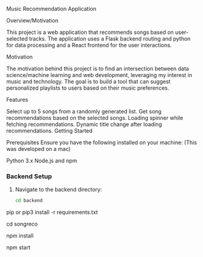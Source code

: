 Music Recommendation Application

Overview/Motivation

This project is a web application that recommends songs based on user-selected tracks. The application uses a Flask backend routing and python for data processing and a React frontend for the user interactions.

Motivation

The motivation behind this project is to find an intersection between data science/machine learning and web development, leveraging my interest in music and technology. The goal is to build a tool that can suggest personalized playlists to users based on their music preferences.

Features

Select up to 5 songs from a randomly generated list.
Get song recommendations based on the selected songs.
Loading spinner while fetching recommendations.
Dynamic title change after loading recommendations.
Getting Started

Prerequisites
Ensure you have the following installed on your machine:
(This was developed on a mac)

Python 3.x
Node.js and npm


### Backend Setup

1. Navigate to the backend directory:
   ```bash
   cd backend

pip or pip3 install -r requirements.txt

cd songreco

npm install

npm start



